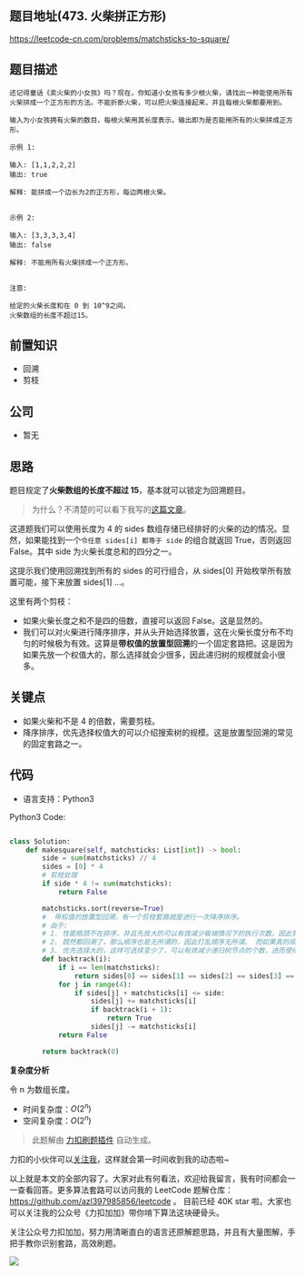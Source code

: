 ## 题目地址(473. 火柴拼正方形)

https://leetcode-cn.com/problems/matchsticks-to-square/

## 题目描述

```
还记得童话《卖火柴的小女孩》吗？现在，你知道小女孩有多少根火柴，请找出一种能使用所有火柴拼成一个正方形的方法。不能折断火柴，可以把火柴连接起来，并且每根火柴都要用到。

输入为小女孩拥有火柴的数目，每根火柴用其长度表示。输出即为是否能用所有的火柴拼成正方形。

示例 1:

输入: [1,1,2,2,2]
输出: true

解释: 能拼成一个边长为2的正方形，每边两根火柴。


示例 2:

输入: [3,3,3,3,4]
输出: false

解释: 不能用所有火柴拼成一个正方形。


注意:

给定的火柴长度和在 0 到 10^9之间。
火柴数组的长度不超过15。
```

## 前置知识

- 回溯
- 剪枝

## 公司

- 暂无

## 思路

题目规定了**火柴数组的长度不超过 15**，基本就可以锁定为回溯题目。

> 为什么？不清楚的可以看下我写的[这篇文章](https://lucifer.ren/blog/2020/12/21/shuati-silu3/)。

这道题我们可以使用长度为 4 的 sides 数组存储已经排好的火柴的边的情况。显然，如果能找到一个`令任意 sides[i] 都等于 side` 的组合就返回 True，否则返回 False。其中 side 为火柴长度总和的四分之一。

这提示我们使用回溯找到所有的 sides 的可行组合，从 sides[0] 开始枚举所有放置可能，接下来放置 sides[1] ...。

这里有两个剪枝：

- 如果火柴长度之和不是四的倍数，直接可以返回 False。这是显然的。
- 我们可以对火柴进行降序排序，并从头开始选择放置，这在火柴长度分布不均匀的时候极为有效。这算是**带权值的放置型回溯**的一个固定套路把。这是因为如果先放一个权值大的，那么选择就会少很多，因此递归树的规模就会小很多。

## 关键点

- 如果火柴和不是 4 的倍数，需要剪枝。
- 降序排序，优先选择权值大的可以介绍搜索树的规模。这是放置型回溯的常见的固定套路之一。

## 代码

- 语言支持：Python3

Python3 Code:

```python

class Solution:
    def makesquare(self, matchsticks: List[int]) -> bool:
        side = sum(matchsticks) // 4
        sides = [0] * 4
        # 剪枝处理
        if side * 4 != sum(matchsticks):
            return False

        matchsticks.sort(reverse=True)
        #  带权值的放置型回溯，有一个剪枝套路就是进行一次降序排序。
        # 由于:
        # 1. 性能瓶颈不在排序，并且先放大的可以有效减少极端情况下的执行次数，因此剪枝效果很棒。
        # 2. 既然都回溯了，那么顺序也是无所谓的，因此打乱顺序无所谓。 而如果真的顺序有所谓，我们也可以排序后记录下排序前的索引也帮不难。
        # 3. 优先选择大的，这样可选择变少了，可以有效减少递归树节点的个数，进而使得搜索时间大大降低。
        def backtrack(i):
            if i == len(matchsticks):
                return sides[0] == sides[1] == sides[2] == sides[3] == side
            for j in range(4):
                if sides[j] + matchsticks[i] <= side:
                    sides[j] += matchsticks[i]
                    if backtrack(i + 1):
                        return True
                    sides[j] -= matchsticks[i]
            return False

        return backtrack(0)


```

**复杂度分析**

令 n 为数组长度。

- 时间复杂度：$O(2^n)$
- 空间复杂度：$O(2^n)$

> 此题解由 [力扣刷题插件](https://leetcode-pp.github.io/leetcode-cheat/?tab=solution-template) 自动生成。

力扣的小伙伴可以[关注我](https://leetcode-cn.com/u/fe-lucifer/)，这样就会第一时间收到我的动态啦~

以上就是本文的全部内容了。大家对此有何看法，欢迎给我留言，我有时间都会一一查看回答。更多算法套路可以访问我的 LeetCode 题解仓库：https://github.com/azl397985856/leetcode 。 目前已经 40K star 啦。大家也可以关注我的公众号《力扣加加》带你啃下算法这块硬骨头。

关注公众号力扣加加，努力用清晰直白的语言还原解题思路，并且有大量图解，手把手教你识别套路，高效刷题。

![](https://p.ipic.vip/dvadiy.jpg)

